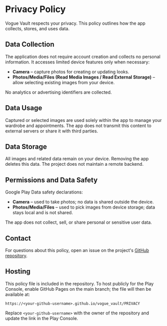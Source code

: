 # Privacy Policy

Vogue Vault respects your privacy. This policy outlines how the app collects, stores, and uses data.

## Data Collection

The application does not require account creation and collects no personal information. It accesses limited device features only when necessary:

- **Camera** – capture photos for creating or updating looks.
- **Photos/Media/Files (Read Media Images / Read External Storage)** – allow selecting existing images from your device.

No analytics or advertising identifiers are collected.

## Data Usage

Captured or selected images are used solely within the app to manage your wardrobe and appointments. The app does not transmit this content to external servers or share it with third parties.

## Data Storage

All images and related data remain on your device. Removing the app deletes this data. The project does not maintain a remote backend.

## Permissions and Data Safety

Google Play Data safety declarations:

- **Camera** – used to take photos; no data is shared outside the device.
- **Photos/Media/Files** – used to pick images from device storage; data stays local and is not shared.

The app does not collect, sell, or share personal or sensitive user data.

## Contact

For questions about this policy, open an issue on the project's [GitHub repository](https://github.com/your-org/vogue_vault).

## Hosting

This policy file is included in the repository. To host publicly for the Play Console, enable GitHub Pages on the main branch; the file will then be available at:

```
https://<your-github-username>.github.io/vogue_vault/PRIVACY
```

Replace `<your-github-username>` with the owner of the repository and update the link in the Play Console.

